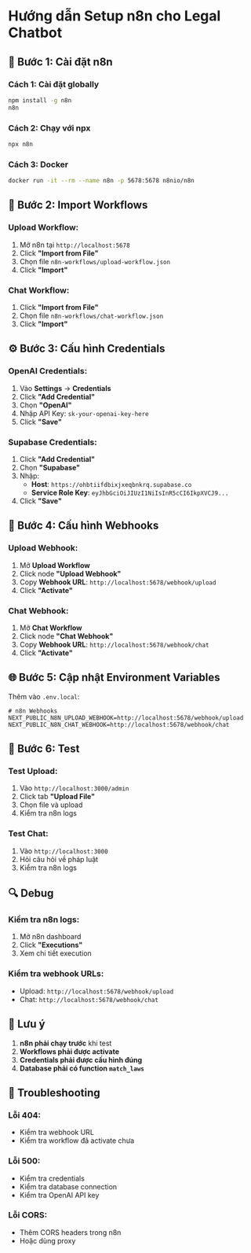 # Hướng dẫn Setup n8n cho Legal Chatbot

## 🚀 **Bước 1: Cài đặt n8n**

### **Cách 1: Cài đặt globally**
```bash
npm install -g n8n
n8n
```

### **Cách 2: Chạy với npx**
```bash
npx n8n
```

### **Cách 3: Docker**
```bash
docker run -it --rm --name n8n -p 5678:5678 n8nio/n8n
```

## 🔧 **Bước 2: Import Workflows**

### **Upload Workflow:**
1. Mở n8n tại `http://localhost:5678`
2. Click **"Import from File"**
3. Chọn file `n8n-workflows/upload-workflow.json`
4. Click **"Import"**

### **Chat Workflow:**
1. Click **"Import from File"**
2. Chọn file `n8n-workflows/chat-workflow.json`
3. Click **"Import"**

## ⚙️ **Bước 3: Cấu hình Credentials**

### **OpenAI Credentials:**
1. Vào **Settings** → **Credentials**
2. Click **"Add Credential"**
3. Chọn **"OpenAI"**
4. Nhập API Key: `sk-your-openai-key-here`
5. Click **"Save"**

### **Supabase Credentials:**
1. Click **"Add Credential"**
2. Chọn **"Supabase"**
3. Nhập:
   - **Host**: `https://ohbtiifdbixjxeqbnkrq.supabase.co`
   - **Service Role Key**: `eyJhbGciOiJIUzI1NiIsInR5cCI6IkpXVCJ9...`
4. Click **"Save"**

## 🔗 **Bước 4: Cấu hình Webhooks**

### **Upload Webhook:**
1. Mở **Upload Workflow**
2. Click node **"Upload Webhook"**
3. Copy **Webhook URL**: `http://localhost:5678/webhook/upload`
4. Click **"Activate"**

### **Chat Webhook:**
1. Mở **Chat Workflow**
2. Click node **"Chat Webhook"**
3. Copy **Webhook URL**: `http://localhost:5678/webhook/chat`
4. Click **"Activate"**

## 🌐 **Bước 5: Cập nhật Environment Variables**

Thêm vào `.env.local`:
```env
# n8n Webhooks
NEXT_PUBLIC_N8N_UPLOAD_WEBHOOK=http://localhost:5678/webhook/upload
NEXT_PUBLIC_N8N_CHAT_WEBHOOK=http://localhost:5678/webhook/chat
```

## 🧪 **Bước 6: Test**

### **Test Upload:**
1. Vào `http://localhost:3000/admin`
2. Click tab **"Upload File"**
3. Chọn file và upload
4. Kiểm tra n8n logs

### **Test Chat:**
1. Vào `http://localhost:3000`
2. Hỏi câu hỏi về pháp luật
3. Kiểm tra n8n logs

## 🔍 **Debug**

### **Kiểm tra n8n logs:**
1. Mở n8n dashboard
2. Click **"Executions"**
3. Xem chi tiết execution

### **Kiểm tra webhook URLs:**
- Upload: `http://localhost:5678/webhook/upload`
- Chat: `http://localhost:5678/webhook/chat`

## 📝 **Lưu ý**

1. **n8n phải chạy trước** khi test
2. **Workflows phải được activate**
3. **Credentials phải được cấu hình đúng**
4. **Database phải có function `match_laws`**

## 🚨 **Troubleshooting**

### **Lỗi 404:**
- Kiểm tra webhook URL
- Kiểm tra workflow đã activate chưa

### **Lỗi 500:**
- Kiểm tra credentials
- Kiểm tra database connection
- Kiểm tra OpenAI API key

### **Lỗi CORS:**
- Thêm CORS headers trong n8n
- Hoặc dùng proxy
